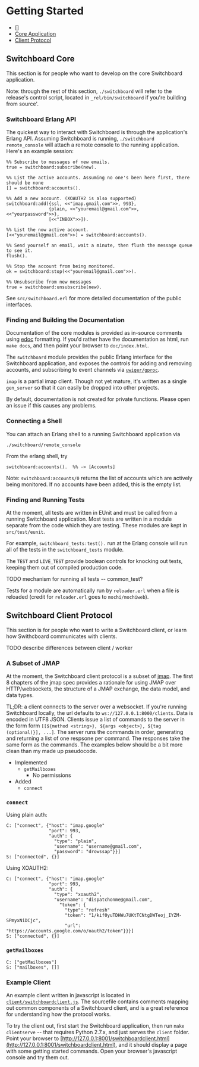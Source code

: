 # Getting Started

- []
- [Core Application](#markdown-header-switchboard-core)
- [Client Protocol](#markdown-header-switchboard-client-protocol)

## Switchboard Core

This section is for people who want to develop on the core Switchboard
application.

Note: through the rest of this section, `./switchboard` will refer
to the release's control script, located in `_rel/bin/switchboard`
if you're building from source'.

### Switchboard Erlang API

The quickest way to interact with Switchboard is through the application's
Erlang API. Assuming Switchboard is running, `./switchboard remote_console`
will attach a remote console to the running application. Here's
an example session:


    %% Subscribe to messages of new emails.
	true = switchboard:subscribe(new).

    %% List the active accounts. Assuming no one's been here first, there should be none
    [] = switchboard:accounts().

	%% Add a new account. (XOAUTH2 is also supported)
	switchboard:add({ssl, <<"imap.gmail.com">>, 993},
	                {plain, <<"youremail@gmail.com">>, <<"yourpassword">>},
					[<<"INBOX">>]).

    %% List the now active account.
    [<<"youremail@gmail.com">>] = switchboard:accounts().

    %% Send yourself an email, wait a minute, then flush the message queue to see it.
	flush().

    %% Stop the account from being monitored.
	ok = switchboard:stop(<<"youremail@gmail.com">>).

    %% Unsubscribe from new messages
	true = switchboard:unsubscribe(new).


See `src/switchboard.erl` for more detailed documentation of the
public interfaces.

### Finding and Building the Documentation

Documentation of the core modules is provided as in-source comments
using [edoc](http://www.erlang.org/doc/apps/edoc/chapter.html)
formatting. If you'd rather have the documentation as html, run `make
docs`, and then point your browser to `doc/index.html`.

The `switchboard` module provides the public Erlang interface for the
Switchboard application, and exposes the controls for adding and
removing accounts, and subscribing to event channels via
[`uwiger/gproc`](https://github.com/uwiger/gproc).

`imap` is a partial imap client. Though not yet mature,
it's written as a single `gen_server` so that it can
easily be dropped into other projects.

By default, documentation is not created for private functions.
Please open an issue if this causes any problems.

### Connecting a Shell

You can attach an Erlang shell to a running Switchboard application via

    ./switchboard/remote_console

From the erlang shell, try

    switchboard:accounts().  %% -> [Accounts]

Note: `switchboard:accounts/0` returns the list of accounts which
are actively being monitored. If no accounts have been added, this
is the empty list.

### Finding and Running Tests

At the moment, all tests are written in EUnit and must be called
from a running Switchboard application. Most tests are written in
a module separate from the code which they are testing. These
modules are kept in `src/test/eunit`.

For example, `switchboard_tests:test().` run at the Erlang console
will run all of the tests in the `switchboard_tests` module.

The `TEST` and `LIVE_TEST` provide boolean controls for knocking
out tests, keeping them out of compiled production code.

TODO mechanism for running all tests -- common_test?

Tests for a module are automatically run by `reloader.erl` when a file
is reloaded (credit for `reloader.erl` goes to `mochi/mochiweb`).

## Switchboard Client Protocol

This section is for people who want to write a Switchboard client, or
learn how Swithcboard communicates with clients.

TODO describe differences between client / worker

### A Subset of JMAP

At the moment, the Switchboard client protocol is a subset of
[jmap](http://jmap.io). The first 8 chapters of the jmap spec provides
a rationale for using JMAP over HTTP/websockets, the structure
of a JMAP exchange, the data model, and data types.

TL;DR: a client connects to the server over a websocket.  If you're
running Switchboard locally, the url defaults to
`ws://127.0.0.1:8000/clients`. Data is encoded in UTF8 JSON. Clients
issue a list of commands to the server in the form form
`[[${method <string>}, ${args <object>}, ${tag (optional)}], ...]`.
The server runs the commands in order, generating and returning a list
of one respsone per command. The responses take the same form as the
commands. The examples below should be a bit more clean than my made
up pseudocode.


- Implemented
    - `getMailboxes`
	    - No permissions
- Added
    - `connect`


### `connect`

Using plain auth:

    C: ["connect", {"host": "imap.google"
                    "port": 993,
					"auth": {
					  "type": "plain",
					  "username": "username@gmail.com",
					  "password": "drowssap"}}]
    S: ["connected", {}]

Using XOAUTH2:

    C: ["connect", {"host": "imap.google"
                    "port": 993,
					"auth": {
					  "type": "xoauth2",
					  "username": "dispatchonme@gmail.com",
					    "token": {
						  "type": "refresh"
					      "token": "1/kif0yuTDHWu7UKtTCNtgDWTeoj_IYZM-SPmyxNiDCjc",
					      "url": "https://accounts.google.com/o/oauth2/token"}}}]
    S: ["connected", {}]


### `getMailboxes`

    C: ["getMailboxes"]
    S: ["mailboxes", []]

### Example Client

An example client written in javascript is located in
[`client/switchboardclient.js`](../client/switchboardclient.js). The
sourcefile contains comments mapping out common components of a
Switchboard client, and is a great reference for understanding how the
protocol works.

To try the client out, first start the Switchboard application, then
run `make clientserve` -- that requires Python 2.7.x, and just serves
the `client` folder. Point your browser to
[http://127.0.0.1:8001/switchboardclient.html](http://127.0.0.1:8001/switchboardclient.html),
and it should display a page with some getting started commands. Open
your browser's javascript console and try them out.
